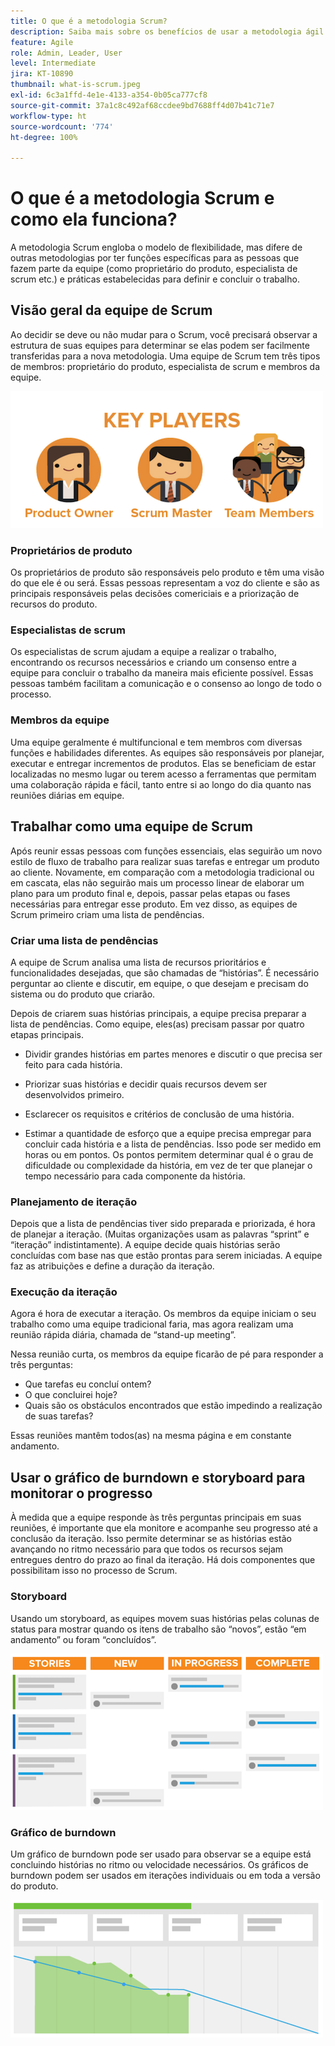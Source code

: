 ```yaml
---
title: O que é a metodologia Scrum?
description: Saiba mais sobre os benefícios de usar a metodologia ágil de Scrum.
feature: Agile
role: Admin, Leader, User
level: Intermediate
jira: KT-10890
thumbnail: what-is-scrum.jpeg
exl-id: 6c3a1ffd-4e1e-4133-a354-0b05ca777cf8
source-git-commit: 37a1c8c492af68ccdee9bd7688ff4d07b41c71e7
workflow-type: ht
source-wordcount: '774'
ht-degree: 100%

---
```


# O que é a metodologia Scrum e como ela funciona?

A metodologia Scrum engloba o modelo de flexibilidade, mas difere de outras metodologias por ter funções específicas para as pessoas que fazem parte da equipe (como proprietário do produto, especialista de scrum etc.) e práticas estabelecidas para definir e concluir o trabalho.

## Visão geral da equipe de Scrum

Ao decidir se deve ou não mudar para o Scrum, você precisará observar a estrutura de suas equipes para determinar se elas podem ser facilmente transferidas para a nova metodologia. Uma equipe de Scrum tem três tipos de membros: proprietário do produto, especialista de scrum e membros da equipe.

![Membros da equipe de Scrum](assets/scrumteammembers-01.png)

### Proprietários de produto

Os proprietários de produto são responsáveis pelo produto e têm uma visão do que ele é ou será. Essas pessoas representam a voz do cliente e são as principais responsáveis pelas decisões comericiais e a priorização de recursos do produto.


### Especialistas de scrum

Os especialistas de scrum ajudam a equipe a realizar o trabalho, encontrando os recursos necessários e criando um consenso entre a equipe para concluir o trabalho da maneira mais eficiente possível. Essas pessoas também facilitam a comunicação e o consenso ao longo de todo o processo.


### Membros da equipe

Uma equipe geralmente é multifuncional e tem membros com diversas funções e habilidades diferentes. As equipes são responsáveis por planejar, executar e entregar incrementos de produtos. Elas se beneficiam de estar localizadas no mesmo lugar ou terem acesso a ferramentas que permitam uma colaboração rápida e fácil, tanto entre si ao longo do dia quanto nas reuniões diárias em equipe.


## Trabalhar como uma equipe de Scrum

Após reunir essas pessoas com funções essenciais, elas seguirão um novo estilo de fluxo de trabalho para realizar suas tarefas e entregar um produto ao cliente. Novamente, em comparação com a metodologia tradicional ou em cascata, elas não seguirão mais um processo linear de elaborar um plano para um produto final e, depois, passar pelas etapas ou fases necessárias para entregar esse produto. Em vez disso, as equipes de Scrum primeiro criam uma lista de pendências.



### Criar uma lista de pendências

A equipe de Scrum analisa uma lista de recursos prioritários e funcionalidades desejadas, que são chamadas de “histórias”. É necessário perguntar ao cliente e discutir, em equipe, o que desejam e precisam do sistema ou do produto que criarão.


Depois de criarem suas histórias principais, a equipe precisa preparar a lista de pendências. Como equipe, eles(as) precisam passar por quatro etapas principais.


* Dividir grandes histórias em partes menores e discutir o que precisa ser feito para cada história.

* Priorizar suas histórias e decidir quais recursos devem ser desenvolvidos primeiro.

* Esclarecer os requisitos e critérios de conclusão de uma história.

* Estimar a quantidade de esforço que a equipe precisa empregar para concluir cada história e a lista de pendências. Isso pode ser medido em horas ou em pontos. Os pontos permitem determinar qual é o grau de dificuldade ou complexidade da história, em vez de ter que planejar o tempo necessário para cada componente da história.


### Planejamento de iteração

Depois que a lista de pendências tiver sido preparada e priorizada, é hora de planejar a iteração. (Muitas organizações usam as palavras “sprint” e “iteração” indistintamente). A equipe decide quais histórias serão concluídas com base nas que estão prontas para serem iniciadas. A equipe faz as atribuições e define a duração da iteração.



### Execução da iteração

Agora é hora de executar a iteração. Os membros da equipe iniciam o seu trabalho como uma equipe tradicional faria, mas agora realizam uma reunião rápida diária, chamada de “stand-up meeting”.

Nessa reunião curta, os membros da equipe ficarão de pé para responder a três perguntas:

* Que tarefas eu concluí ontem?
* O que concluirei hoje?
* Quais são os obstáculos encontrados que estão impedindo a realização de suas tarefas?


Essas reuniões mantêm todos(as) na mesma página e em constante andamento.



## Usar o gráfico de burndown e storyboard para monitorar o progresso

À medida que a equipe responde às três perguntas principais em suas reuniões, é importante que ela monitore e acompanhe seu progresso até a conclusão da iteração. Isso permite determinar se as histórias estão avançando no ritmo necessário para que todos os recursos sejam entregues dentro do prazo ao final da iteração. Há dois componentes que possibilitam isso no processo de Scrum.


### Storyboard

Usando um storyboard, as equipes movem suas histórias pelas colunas de status para mostrar quando os itens de trabalho são “novos”, estão “em andamento” ou foram “concluídos”.

![Storyboard](assets/storyboard-01.png)


### Gráfico de burndown

Um gráfico de burndown pode ser usado para observar se a equipe está concluindo histórias no ritmo ou velocidade necessários. Os gráficos de burndown podem ser usados em iterações individuais ou em toda a versão do produto.

![Gráfico de burndown](assets/burndown-01.png)
